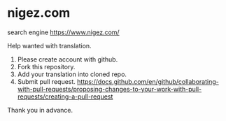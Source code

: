 # nigez.com
search engine
https://www.nigez.com/

Help wanted with translation.
1) Please create account with github.
2) Fork this repository.
3) Add your translation into cloned repo.
4) Submit pull request. https://docs.github.com/en/github/collaborating-with-pull-requests/proposing-changes-to-your-work-with-pull-requests/creating-a-pull-request

Thank you in advance.

